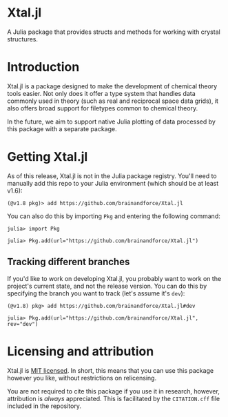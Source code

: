 # Xtal.jl

A Julia package that provides structs and methods for working with crystal structures.

# Introduction

Xtal.jl is a package designed to make the development of chemical theory tools easier. Not only 
does it offer a type system that handles data commonly used in theory (such as real and reciprocal
space data grids), it also offers broad support for filetypes common to chemical theory.

In the future, we aim to support native Julia plotting of data processed by this package with a 
separate package.

# Getting Xtal.jl

As of this release, Xtal.jl is not in the Julia package registry. You'll need to manually add this
repo to your Julia environment (which should be at least v1.6):

```
(@v1.8 pkg)> add https://github.com/brainandforce/Xtal.jl
```

You can also do this by importing `Pkg` and entering the following command:

```julia-repl
julia> import Pkg

julia> Pkg.add(url="https://github.com/brainandforce/Xtal.jl")
```

## Tracking different branches

If you'd like to work on developing Xtal.jl, you probably want to work on the project's current 
state, and not the release version. You can do this by specifying the branch you want to track
(let's assume it's `dev`):

```
(@v1.8) pkg> add https://github.com/brainandforce/Xtal.jl#dev
```
```julia-repl
julia> Pkg.add(url="https://github.com/brainandforce/Xtal.jl", rev="dev")
```

# Licensing and attribution

Xtal.jl is [MIT licensed](https://mit-license.org/). In short, this means that you can use this 
package however you like, without restrictions on relicensing.

You are not required to cite this package if you use it in research, however, attribution is
*always* appreciated. This is facilitated by the `CITATION.cff` file included in the repository.
